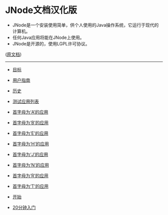 # JNode文档汉化版 #
* JNode是一个安装使用简单，供个人使用的Java操作系统，它运行于现代的计算机。  
* 任何Java应用将能在JNode上使用。  
* JNode是开源的，使用LGPL许可协议。  

 ([原文档](http://www.jnode.org/docs))

---
* [目标](目标.md)

* [用户指南](目标.md)

 * [历史](历史.md)

 * [测试应用列表](测试应用列表.md)

 * [首字母为‘A’的应用](首字母为a.md)

 * [首字母为‘B’的应用](首字母为b的应用.md)

 * [首字母为‘E’的应用](首字母为e的应用.md)

 * [首字母为‘H’的应用](首字母为h的应用.md)

 * [首字母为‘J’的应用](首字母为j的应用.md)

 * [首字母为‘N’的应用](首字母为n的应用.md)

 * [首字母为‘R’的应用](首字母为r的应用.md)

 * [首字母为‘T’的应用](首字母为t的应用.md)

 * [开始](入门.md)

 * [20分钟入门](20分钟入门.md)








